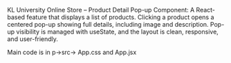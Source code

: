 KL University Online Store – Product Detail Pop-up Component:
A React-based feature that displays a list of products. Clicking a product opens a centered pop-up showing full details, including image and description. Pop-up visibility is managed with useState, and the layout is clean, responsive, and user-friendly.

Main code is in p->src-> App.css and App.jsx
